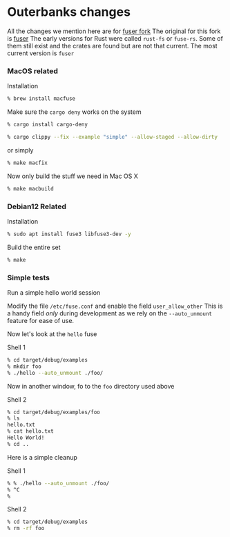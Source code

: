 # Outerbanks changes 

All the changes we mention here are for [fuser fork](http://github.com/nacharya/fuser.git)
The original for this fork is [fuser](https://github.com/cberner/fuser)
The early versions for Rust were called `rust-fs` or `fuse-rs`. Some of them 
still exist and the crates are found but are not that current. 
The most current version is `fuser`


### **MacOS related**

Installation 

```bash
% brew install macfuse 
```
Make sure the `cargo deny` works on the system

```bash
% cargo install cargo-deny
```

```bash
% cargo clippy --fix --example "simple" --allow-staged --allow-dirty
```
or simply
```bash
% make macfix
```
Now only build the stuff we need in Mac OS X
```bash
% make macbuild
```


### **Debian12 Related**

Installation 
```bash
% sudo apt install fuse3 libfuse3-dev -y
```

Build the entire set
```bash
% make
```
### Simple tests 

Run a simple hello world session 

Modify the file `/etc/fuse.conf` and enable the field `user_allow_other`
This is a handy field *only* during development as we rely on the `--auto_unmount`
feature for ease of use. 

Now let's look at the `hello` fuse 

Shell 1
```bash
% cd target/debug/examples
% mkdir foo
% ./hello --auto_unmount ./foo/
```

Now in another window, fo to the `foo` directory used above

Shell 2
```bash
% cd target/debug/examples/foo
% ls
hello.txt
% cat hello.txt
Hello World!
% cd ..
```

Here is a simple cleanup 

Shell 1
```bash
% % ./hello --auto_unmount ./foo/
% ^C
%
```

Shell 2
```bash
% cd target/debug/examples
% rm -rf foo
```
